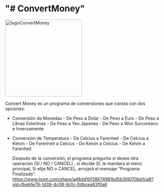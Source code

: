 <h1 aling = center>"# ConvertMoney"</h1> 


<img width="250" alt="logoConvertMoney" src="https://github.com/cesaraugustocarcanobringas/ConvertMoney/assets/132301236/a40cb01a-d37e-4782-b5bc-936c99dfe7bc">

Convert Money  es  un programa de conversiones que consta con dos opciones:
* Conversión de Monedas
          - De Peso a Dolar
          - De Peso a Euro
          - De Peso a Libras Esterlinas
          - De Peso a Yen Japones
          - De Peso a Won Surcoreano
          e Inversamente
  
* Conversión de Temperatura
          - De Celcius a Farenheit
          - De Celcius a Kelvin
          - De Farenheit a Celcius
          - De Kelvin a Celcius
          - De Kelvin a Farenheit


   Después de la conversión, el programa pregunta si desea otra operación  (SI / NO / CANCEL) ,
  si  decide SI,  le  mandara  al  menú principal,  Si elije NO  o  CANCEL,  arrojará  el  mensaje 
  "Programa Finalizado".
  https://www.loom.com/share/a48dd10f38874981bd5b3f4070bbfca8?sid=fbeb1e79-1d39-4c08-8cfc-0dbcea62f0a8
